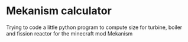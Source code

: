 # Mekanism calculator
Trying to code a little python program to compute size for turbine, boiler and fission reactor for the minecraft mod Mekanism
